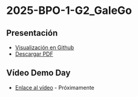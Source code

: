 # 2025-BPO-1-G2_GaleGo

## Presentación

- [Visualización en Github](https://github.com/CampusDual/2025-BPO-1-G2_GaleGo/blob/main/GaleGo.pdf)
- [Descargar PDF](https://raw.github.com/CampusDual/2025-BPO-1-G2_GaleGo/main/GaleGo.pdf)

## Vídeo Demo Day

- [Enlace al vídeo]() - Próximamente
